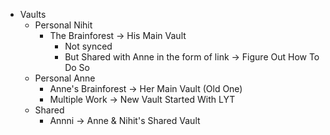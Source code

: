 - Vaults
	- Personal Nihit
		- The Brainforest → His Main Vault
			- Not synced
			- But Shared with Anne in the form of link → Figure Out How To Do So
	- Personal Anne 
		- Anne's Brainforest → Her Main Vault (Old One)
		- Multiple Work → New Vault Started With LYT
	- Shared
		- Annni → Anne & Nihit's Shared Vault